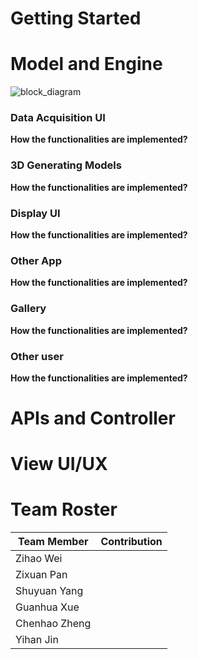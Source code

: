 # Getting Started

# Model and Engine
![block_diagram](https://github.com/jacquiysy/Salty/assets/55369832/d6324b3a-b45b-4ccb-adb0-56bfc54ce2fd)


### Data Acquisition UI
**How the functionalities are implemented?**

### 3D Generating Models
**How the functionalities are implemented?**

### Display UI
**How the functionalities are implemented?**

### Other App
**How the functionalities are implemented?**

### Gallery
**How the functionalities are implemented?**

### Other user
**How the functionalities are implemented?**


# APIs and Controller

# View UI/UX

# Team Roster
| Team Member       | Contribution  |
| ------------------------ | ------------------ |
| Zihao Wei |      |
| Zixuan Pan |     |
| Shuyuan Yang |     | 
| Guanhua Xue |      | 
| Chenhao Zheng |          |
| Yihan Jin |        |
